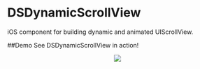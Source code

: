 DSDynamicScrollView
===================

iOS component for building dynamic and animated UIScrollView.

##Demo
See DSDynamicScrollView in action!

<p align="center"><img src="https://raw.githubusercontent.com/damirstuhec/DSDynamicScrollView/master/DynamicScrollView/GitHub%20Assets/DSDynamicScrollView_demo.gif"/></p>
